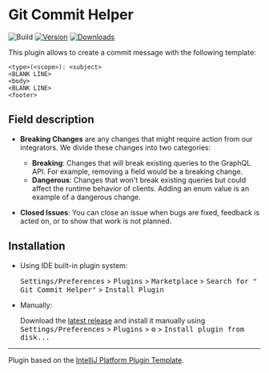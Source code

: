 # Git Commit Helper

![Build](https://github.com/fobgochod/git-commit-helper/workflows/Build/badge.svg)
[![Version](https://img.shields.io/jetbrains/plugin/v/PLUGIN_ID.svg)](https://plugins.jetbrains.com/plugin/PLUGIN_ID)
[![Downloads](https://img.shields.io/jetbrains/plugin/d/PLUGIN_ID.svg)](https://plugins.jetbrains.com/plugin/PLUGIN_ID)

<!-- Plugin description -->

This plugin allows to create a commit message with the following template:

```
<type>(<scope>): <subject>
<BLANK LINE>
<body>
<BLANK LINE>
<footer>
```

<!-- Plugin description end -->

## Field description

- **Breaking Changes** are any changes that might require action from our integrators. We divide these changes into two
  categories:
    - **Breaking**: Changes that will break existing queries to the GraphQL API. For example, removing a field would be
      a
      breaking change.
    - **Dangerous**: Changes that won't break existing queries but could affect the runtime behavior of clients. Adding
      an
      enum value is an example of a dangerous change.

- **Closed Issues**: You can close an issue when bugs are fixed, feedback is acted on, or to show that work is not
  planned.

## Installation

- Using IDE built-in plugin system:

  <kbd>Settings/Preferences</kbd> > <kbd>Plugins</kbd> > <kbd>Marketplace</kbd> > <kbd>Search for "
  Git Commit Helper"</kbd> >
  <kbd>Install Plugin</kbd>

- Manually:

  Download the [latest release](https://github.com/fobgochod/git-commit-helper/releases/latest) and install it manually
  using
  <kbd>Settings/Preferences</kbd> > <kbd>Plugins</kbd> > <kbd>⚙️</kbd> > <kbd>Install plugin from disk...</kbd>

---
Plugin based on the [IntelliJ Platform Plugin Template][template].

[template]: https://github.com/JetBrains/intellij-platform-plugin-template

